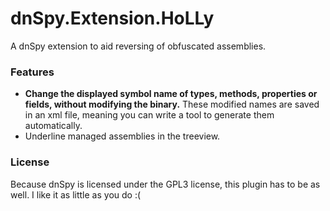 dnSpy.Extension.HoLLy
=====================

A dnSpy extension to aid reversing of obfuscated assemblies.

### Features
- **Change the displayed symbol name of types, methods, properties or fields, without modifying the binary.** These modified names are saved in an xml file, meaning you can write a tool to generate them automatically.
- Underline managed assemblies in the treeview.

### License
Because dnSpy is licensed under the GPL3 license, this plugin has to be as well. I like it as little as you do :(
